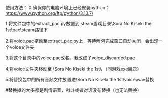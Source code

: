 使用方法：
0.确保你的电脑环境上已经安装python：https://www.python.org/ftp/python/3.13.7/

1.将文件包中的extract_pac.py放置到 steam游戏目录\Sora No Kiseki the 1st\pac\steam路径下

2.将voice.pac拖动至extract_pac.py上，等待解包完成窗口自动关闭，会出现一个voice文件夹

3.将这个目录中的voice.pac改名，我改成了voice_discarded.pac

4.将voice文件夹移动至 \Sora No Kiseki the 1st\ （同游戏exe目录）

5.将替换包中的所有音频文件放置进\Sora No Kiseki the 1st\voice\wav替换


#替换掉的大多都是剧情语音，战斗或者对话没有替换（也无法替换）
